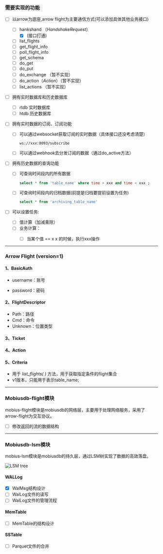 

### 需要实现的功能
- [ ] 以arrow为底座,arrow flight为主要通信方式(可以添加具体其他业务接口)
  - [ ] hankshand （*HandshakeRequest*）
    - [x] (接口打通)
  - [ ] list_flights
  - [ ] get_flight_info
  - [ ] poll_flight_info
  - [ ] get_schema
  - [ ] do_get
  - [ ] do_put
  - [ ] do_exchange （暂不实现）
  - [ ] do_action（*Action*）（暂不实现）
  - [ ] list_actions （暂不实现）

- [ ] 拥有实时数据库和历史数据库
  - [ ] rtdb 实时数据库
  - [ ] htdb 历史数据库

- [ ] 拥有实时数据的订阅、订阅功能

  - [ ] 可以通过websocket获取订阅的实时数据（具体接口还没考虑清楚）

    ```shell
    ws://xxx:8093/subscribe
    ```

  - [ ] 可以通过webhook去分发订阅的数据（通过do_active方法）

- [ ] 拥有历史数据的查询功能

  - [ ] 可查询时间段内的所有数据

    ```sql
    select * from 'table_name' where time > xxx and time < xxx ;
    ```

  - [ ] 可查询时间段内的归档数据(前提是归档要提前设置为任务)

    ```sql
    select * from 'archiving_table_name'  
    ```

- [ ] 可以设置任务:
  - [ ] 值计算（加减乘除）
  - [ ] 业务计算：
    - [ ] 当某个值 == x x 的时候，执行xxx操作



---

### Arrow Flight (version=1)

#### 1、BasicAuth

- username：账号

- password：密码

#### 2、FlightDescriptor

- Path：路径
- Cmd：命令
- Unknown：位置类型

#### 3、Ticket

#### 4、Action

#### 5、Criteria

- 用于 *list_flights( )* 方法，用于获取指定条件的flight集合
- v1版本，只能用于表示table_name;



---

### Mobiusdb-flight模块

mobius-flight模块是mobiusdb的网络层，主要用于处理网络服务，采用了arrow-flight为交互协议。

- [ ] 修改返回的流的数据结构

---

### Mobiusdb-lsm模块

mobius-lsm模块是mobiusdb的持久层，通过LSM树实现了数据的高效落盘。

![LSM tree](/Users/firoly/Documents/code/rust/mobiusdb/reademe_imgs/LSMtree.jpg)

#### WALLog

- [x] WalMsg结构设计
- [ ] WalLog文件的读写
- [ ] WalLog文件的管理流程

#### MemTable

- [ ] MemTable的结构设计

#### SSTable

- [ ] Parquet文件的合并









